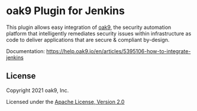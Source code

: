 oak9 Plugin for Jenkins
=============================

This plugin allows easy integration of [oak9](https://www.oak9.io/), the security automation platform that intelligently
remediates security issues within infrastructure as code to deliver applications that are secure & compliant by-design.

Documentation: https://help.oak9.io/en/articles/5395106-how-to-integrate-jenkins

License
-------

Copyright 2021 oak9, Inc.

Licensed under the [Apache License, Version 2.0](https://www.apache.org/licenses/LICENSE-2.0)